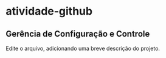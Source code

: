 # atividade-github
##  Gerência de Configuração e Controle

Edite o arquivo, adicionando uma breve descrição do projeto.

